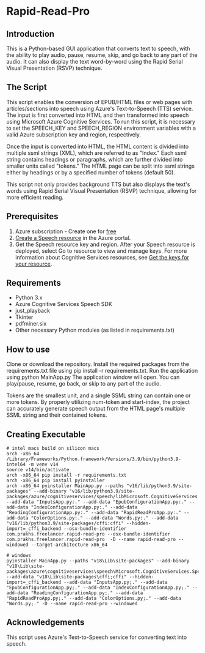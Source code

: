 # Rapid-Read-Pro
## Introduction
This is a Python-based GUI application that converts text to speech, with the ability to play audio, pause, resume, skip, and go back to any part of the audio. It can also display the text word-by-word using the Rapid Serial Visual Presentation (RSVP) technique.

## The Script 
This script enables the conversion of EPUB/HTML files or web pages with articles/sections into speech using Azure's Text-to-Speech (TTS) service. The input is first converted into HTML and then transformed into speech using Microsoft Azure Cognitive Services. To run this script, it is necessary to set the SPEECH_KEY and SPEECH_REGION environment variables with a valid Azure subscription key and region, respectively.

Once the input is converted into HTML, the HTML content is divided into multiple ssml strings (XML), which are referred to as "Index." Each ssml string contains headings or paragraphs, which are further divided into smaller units called "tokens." The HTML page can be split into ssml strings either by headings or by a specified number of tokens (default 50).

This script not only provides background TTS but also displays the text's words using Rapid Serial Visual Presentation (RSVP) technique, allowing for more efficient reading.

## Prerequisites
1. Azure subscription - Create one for [free](https://azure.microsoft.com/free/cognitive-services)
2. [Create a Speech resource](https://portal.azure.com/#create/Microsoft.CognitiveServicesSpeechServices) in the Azure portal.
3. Get the Speech resource key and region. After your Speech resource is deployed, select Go to resource to view and manage keys. For more information about Cognitive Services resources, see [Get the keys for your resource](https://learn.microsoft.com/en-us/azure/cognitive-services/cognitive-services-apis-create-account#get-the-keys-for-your-resource).

## Requirements
* Python 3.x
* Azure Cognitive Services Speech SDK
* just_playback
* Tkinter
* pdfminer.six
* Other necessary Python modules (as listed in requirements.txt)

## How to use
Clone or download the repository.
Install the required packages from the requirements.txt file using pip install -r requirements.txt.
Run the application using python MainApp.py
The application window will open. You can play/pause, resume, go back, or skip to any part of the audio.

Tokens are the smallest unit, and a single SSML string can contain one or more tokens. By properly utilizing num-token and start-index, the project can accurately generate speech output from the HTML page's multiple SSML string and their contained tokens.

## Creating Executable

```commandline
# intel macs build on silicon macs
arch -x86_64 /Library/Frameworks/Python.framework/Versions/3.9/bin/python3.9-intel64 -m venv v14
source v14/bin/activate
arch -x86_64 pip install -r requirements.txt
arch -x86_64 pip install pyinstaller
arch -x86_64 pyinstaller MainApp.py --paths "v16/lib/python3.9/site-packages" --add-binary "v16/lib/python3.9/site-packages/azure/cognitiveservices/speech/libMicrosoft.CognitiveServices.Speech.core.dylib:." --add-data "InputsApp.py:." --add-data "EpubConfigurationApp.py:." --add-data "IndexConfigurationApp.py:." --add-data "ReadingConfigurationApp.py:." --add-data "RapidReadProApp.py:." --add-data "ColorOptions.py:." --add-data "Words.py:." --add-data "v16/lib/python3.9/site-packages/cffi:cffi" --hidden-import=_cffi_backend --osx-bundle-identifier com.prakhs.freelancer.rapid-read-pro --osx-bundle-identifier com.prakhs.freelancer.rapid-read-pro  -D --name rapid-read-pro --windowed --target-architecture x86_64

# windows
pyinstaller MainApp.py --paths "v18\Lib\site-packages" --add-binary "v18\Lib\site-packages\azure\cognitiveservices\speech\Microsoft.CognitiveServices.Speech.core.dll;." --add-data "v18\Lib\site-packages\cffi;cffi" --hidden-import=_cffi_backend --add-data "InputsApp.py;." --add-data "EpubConfigurationApp.py;." --add-data "IndexConfigurationApp.py;." --add-data "ReadingConfigurationApp.py;." --add-data "RapidReadProApp.py;." --add-data "ColorOptions.py;." --add-data "Words.py;." -D --name rapid-read-pro --windowed
```

## Acknowledgements
This script uses Azure's Text-to-Speech service for converting text into speech.
